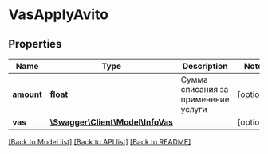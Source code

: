 # VasApplyAvito

## Properties
Name | Type | Description | Notes
------------ | ------------- | ------------- | -------------
**amount** | **float** | Сумма списания за применение услуги | [optional] 
**vas** | [**\Swagger\Client\Model\InfoVas**](InfoVas.md) |  | [optional] 

[[Back to Model list]](../../README.md#documentation-for-models) [[Back to API list]](../../README.md#documentation-for-api-endpoints) [[Back to README]](../../README.md)

